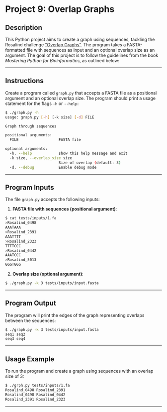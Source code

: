 # Project 9: Overlap Graphs

## Description

This Python project aims to create a graph using sequences, tackling the Rosalind challenge ["Overlap Graphs"](https://rosalind.info/problems/grph/). The program takes a FASTA-formatted file with sequences as input and an optional overlap size as an argument. The goal of this project is to follow the guidelines from the book *Mastering Python for Bioinformatics*, as outlined below:

---

## Instructions

Create a program called `graph.py` that accepts a FASTA file as a positional argument and an optional overlap size. The program should print a usage statement for the flags `-h` or `--help`:

```sh
$ ./graph.py -h
usage: graph.py [-h] [-k size] [-d] FILE

Graph through sequences

positional arguments:
  FILE                  FASTA file

optional arguments:
  -h, --help            show this help message and exit
  -k size, --overlap_size size
                        Size of overlap (default: 3)
  -d, --debug           Enable debug mode
```

---

## Program Inputs

The file `graph.py` accepts the following inputs:

1. **FASTA file with sequences (positional argument)**:
```sh
$ cat tests/inputs/1.fa
>Rosalind_0498
AAATAAA
>Rosalind_2391
AAATTTT
>Rosalind_2323
TTTTCCC
>Rosalind_0442
AAATCCC
>Rosalind_5013
GGGTGGG
```

2. **Overlap size (optional argument)**:
```sh
$ ./graph.py -k 3 tests/inputs/input.fasta
```

---

## Program Output

The program will print the edges of the graph representing overlaps between the sequences:

```sh
$ ./graph.py -k 3 tests/inputs/input.fasta
seq1 seq2
seq3 seq4
```

---

## Usage Example

To run the program and create a graph using sequences with an overlap size of 3:

```sh
$ ./grph.py tests/inputs/1.fa
Rosalind_0498 Rosalind_2391
Rosalind_0498 Rosalind_0442
Rosalind_2391 Rosalind_2323
```

---
